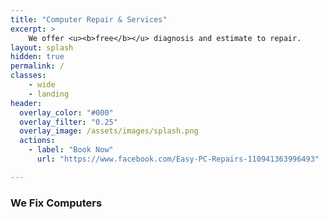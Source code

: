 ```yaml
---
title: "Computer Repair & Services"
excerpt: >
    We offer <u><b>free</b></u> diagnosis and estimate to repair.
layout: splash
hidden: true
permalink: /
classes: 
    - wide
    - landing
header:
  overlay_color: "#000"
  overlay_filter: "0.25"
  overlay_image: /assets/images/splash.png
  actions:
    - label: "Book Now"
      url: "https://www.facebook.com/Easy-PC-Repairs-110941363996493"

---
```


### We Fix Computers
